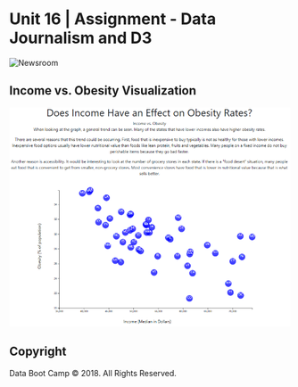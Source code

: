 # Unit 16 | Assignment - Data Journalism and D3

![Newsroom](https://media.giphy.com/media/v2xIous7mnEYg/giphy.gif)

## Income vs. Obesity Visualization

![Income vs. Obesity](Images/visualization.PNG)


## Copyright

Data Boot Camp © 2018. All Rights Reserved.
